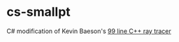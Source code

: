 # cs-smallpt

C# modification of Kevin Baeson's [99 line C++ ray tracer](http://www.kevinbeason.com/smallpt/)
